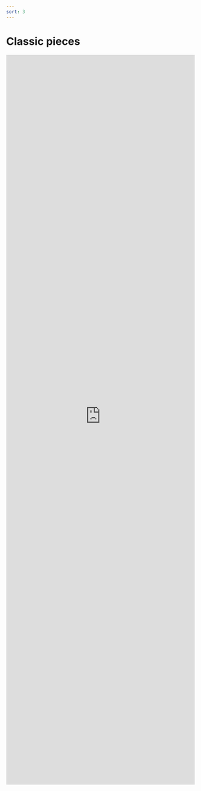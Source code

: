 ```yaml
---
sort: 3
---
```


# Classic pieces

<div style="position:relative;padding-bottom:56.25%;">
<iframe width="100%" height="50%" 
        src="https://www.youtube-nocookie.com/embed/videoseries?list=PLQpdLg156HYIfKyIDKEKLbPm9GOi5Xy-7"
        title="YouTube video player" frameborder="0"
        allow="accelerometer; autoplay; clipboard-write; encrypted-media; gyroscope; picture-in-picture" allowfullscreen
        ></iframe>
        </div>
